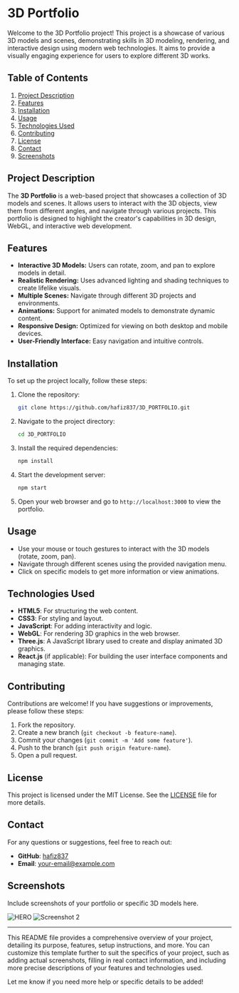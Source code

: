 # 3D Portfolio

Welcome to the 3D Portfolio project! This project is a showcase of various 3D models and scenes, demonstrating skills in 3D modeling, rendering, and interactive design using modern web technologies. It aims to provide a visually engaging experience for users to explore different 3D works.

## Table of Contents

1. [Project Description](#project-description)
2. [Features](#features)
3. [Installation](#installation)
4. [Usage](#usage)
5. [Technologies Used](#technologies-used)
6. [Contributing](#contributing)
7. [License](#license)
8. [Contact](#contact)
9. [Screenshots](#screenshots)

## Project Description

The **3D Portfolio** is a web-based project that showcases a collection of 3D models and scenes. It allows users to interact with the 3D objects, view them from different angles, and navigate through various projects. This portfolio is designed to highlight the creator's capabilities in 3D design, WebGL, and interactive web development.

## Features

- **Interactive 3D Models:** Users can rotate, zoom, and pan to explore models in detail.
- **Realistic Rendering:** Uses advanced lighting and shading techniques to create lifelike visuals.
- **Multiple Scenes:** Navigate through different 3D projects and environments.
- **Animations:** Support for animated models to demonstrate dynamic content.
- **Responsive Design:** Optimized for viewing on both desktop and mobile devices.
- **User-Friendly Interface:** Easy navigation and intuitive controls.

## Installation

To set up the project locally, follow these steps:

1. Clone the repository:

    ```bash
    git clone https://github.com/hafiz837/3D_PORTFOLIO.git
    ```

2. Navigate to the project directory:

    ```bash
    cd 3D_PORTFOLIO
    ```

3. Install the required dependencies:

    ```bash
    npm install
    ```

4. Start the development server:

    ```bash
    npm start
    ```

5. Open your web browser and go to `http://localhost:3000` to view the portfolio.

## Usage

- Use your mouse or touch gestures to interact with the 3D models (rotate, zoom, pan).
- Navigate through different scenes using the provided navigation menu.
- Click on specific models to get more information or view animations.

## Technologies Used

- **HTML5**: For structuring the web content.
- **CSS3**: For styling and layout.
- **JavaScript**: For adding interactivity and logic.
- **WebGL**: For rendering 3D graphics in the web browser.
- **Three.js**: A JavaScript library used to create and display animated 3D graphics.
- **React.js** (if applicable): For building the user interface components and managing state.

## Contributing

Contributions are welcome! If you have suggestions or improvements, please follow these steps:

1. Fork the repository.
2. Create a new branch (`git checkout -b feature-name`).
3. Commit your changes (`git commit -m 'Add some feature'`).
4. Push to the branch (`git push origin feature-name`).
5. Open a pull request.

## License

This project is licensed under the MIT License. See the [LICENSE](LICENSE) file for more details.

## Contact

For any questions or suggestions, feel free to reach out:

- **GitHub**: [hafiz837](https://github.com/hafiz837)
- **Email**: [your-email@example.com](mailto:your-email@example.com)

## Screenshots

Include screenshots of your portfolio or specific 3D models here.

![HERO](https://drive.google.com/file/d/1VZFLKn8XBeUN7OUNgZTXUenmlcEkpE46/view?usp=drive_link)
![Screenshot 2](path/to/screenshot2.png)

---

This README file provides a comprehensive overview of your project, detailing its purpose, features, setup instructions, and more. You can customize this template further to suit the specifics of your project, such as adding actual screenshots, filling in real contact information, and including more precise descriptions of your features and technologies used.

Let me know if you need more help or specific details to be added!
